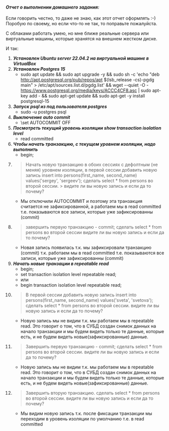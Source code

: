 #### *Отчет о выполнении домашнего задания:*

Если говорить честно, то даже не знаю, как этот отчет оформлять :-)
Поробую по своему, но если что-то не так, то поправьте пожалуйста.


С облаками работать умею, но мне ближе реальные сервера или виртуальные машины, которые хранятся на внешнем жестком диске.  

И так:
1. **_Установлен Ubuntu server 22.04.2 на виртуальной машине в VirtualBox_**  
1. **_Установлен Postgres 15_**  
    * sudo apt update && sudo apt upgrade -y && sudo sh -c 'echo "deb http://apt.postgresql.org/pub/repos/apt $(lsb_release -cs)-pgdg main" > /etc/apt/sources.list.d/pgdg.list' && wget --quiet -O - https://www.postgresql.org/media/keys/ACCC4CF8.asc | sudo apt-key add - && sudo apt-get update && sudo apt-get -y install postgresql-15
1. **_Запуск psql из под пользователя postgres_**  
    * sudo -u postgres psql
1. **_Выключение auto commit_**  
    * \set AUTOCOMMIT OFF
1. **_Посмотреть текущий уровень изоляции show transaction isolation level_**  
    * read committed
1. **_Чтобы начать транзакцию, с текущем уровнем изоляции, надо выполнить_**  
    * begin;
1. > Начать новую транзакцию в обоих сессиях с дефолтным (не меняя) уровнем изоляции, в первой сессии добавить новую запись insert into persons(first_name, second_name) values('sergey', 'sergeev'); сделать select * from persons во второй сессии. > видите ли вы новую запись и если да то почему?  
    * Мы отключили AUTOCOMMIT и поэтому эта транзакция считается не зафиксированной, а работаем мы в read committed т.е. показываются все записи, которые уже зафиксированны (commit)
1. > завершить первую транзакцию - commit; сделать select * from persons во второй сессии видите ли вы новую запись и если да то почему? 
    * Новая запись появилась т.к. мы зафиксировали транзакцию (commit) т.к. работаем мы в read committed т.е. показываются все записи, которые уже зафиксированны (commit)
1. **_Начать новые транзации в repeatable read_**  
    * begin;
    * set transaction isolation level repeatable read;
    * или
    * begin transaction isolation level repeatable read;
1. > В первой сессии добавить новую запись insert into persons(first_name, second_name) values('sveta', 'svetova'); сделать select * from persons во второй сессии. видите ли вы новую запись и если да то почему?  
    * Новую запись мы не видим т.к. мы работаем мы в repeatable read. Это говорит о том, что в СУБД создан снимок данных на начало транзакции и мы будем видеть только те данные, которые есть, и не будем видеть новые(зафиксированные) данные. 
1. > Завершить первую транзакцию - commit; сделать select * from persons во второй сессии. видите ли вы новую запись и если да то почему?
    * Новую запись мы не видим т.к. мы работаем мы в repeatable read. Это говорит о том, что в СУБД создан снимок данных на начало транзакции и мы будем видеть только те данные, которые есть, и не будем видеть новые(зафиксированные) данные. 
1. > Завершить вторую транзакцию. сделать select * from persons во второй сессии. видите ли вы новую запись и если да то почему? 
    * Мы видим новую запись т.к. после фиксации транзакции мы переходим в уровень изоляции по умолчанию т.е. в read committed
    
